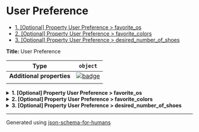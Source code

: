 # User Preference

- [1. [Optional] Property User Preference > favorite_os](#favorite_os)
- [2. [Optional] Property User Preference > favorite_colors](#favorite_colors)
- [3. [Optional] Property User Preference > desired_number_of_shoes](#desired_number_of_shoes)

**Title:** User Preference

| Type                      | `object`                                                                                                            |
| ------------------------- | ------------------------------------------------------------------------------------------------------------------- |
| **Additional properties** | [![badge](https://img.shields.io/badge/Any+type-allowed-green)](# "Additional Properties of any type are allowed.") |
|                           |                                                                                                                     |

<details>
<summary><strong> <a name="favorite_os"></a>1. [Optional] Property User Preference > favorite_os</strong>  

</summary>
<blockquote>

| Type                      | `enum (of string)`                                                                                                  |
| ------------------------- | ------------------------------------------------------------------------------------------------------------------- |
| **Additional properties** | [![badge](https://img.shields.io/badge/Any+type-allowed-green)](# "Additional Properties of any type are allowed.") |
| **Default**               | `"Linux"`                                                                                                           |
|                           |                                                                                                                     |

Must be one of:
* "Windows"
* "Mac"
* "Linux"

</blockquote>
</details>

<details>
<summary><strong> <a name="favorite_colors"></a>2. [Optional] Property User Preference > favorite_colors</strong>  

</summary>
<blockquote>

| Type                      | `array of enum (of string)`                                                                                         |
| ------------------------- | ------------------------------------------------------------------------------------------------------------------- |
| **Additional properties** | [![badge](https://img.shields.io/badge/Any+type-allowed-green)](# "Additional Properties of any type are allowed.") |
| **Default**               | `["white", "blue"]`                                                                                                 |
|                           |                                                                                                                     |

|                      | Array restrictions |
| -------------------- | ------------------ |
| **Min items**        | N/A                |
| **Max items**        | N/A                |
| **Items unicity**    | False              |
| **Additional items** | False              |
| **Tuple validation** | See below          |
|                      |                    |

</blockquote>
</details>

<details>
<summary><strong> <a name="desired_number_of_shoes"></a>3. [Optional] Property User Preference > desired_number_of_shoes</strong>  

</summary>
<blockquote>

| Type                      | `integer`                                                                                                           |
| ------------------------- | ------------------------------------------------------------------------------------------------------------------- |
| **Additional properties** | [![badge](https://img.shields.io/badge/Any+type-allowed-green)](# "Additional Properties of any type are allowed.") |
| **Default**               | `2`                                                                                                                 |
|                           |                                                                                                                     |

| Restrictions |        |
| ------------ | ------ |
| **Minimum**  | &ge; 0 |
| **Maximum**  | &le; 2 |
|              |        |

</blockquote>
</details>

----------------------------------------------------------------------------------------------------------------------------
Generated using [json-schema-for-humans](https://github.com/coveooss/json-schema-for-humans)